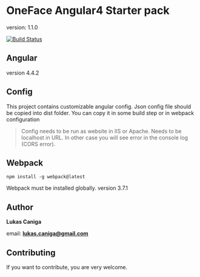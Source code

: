 # OneFace Angular4 Starter pack
version: 1.1.0

[![Build Status](https://travis-ci.org/Marbulinek/Angular4StarterPack.svg?branch=master)](https://travis-ci.org/Marbulinek/Angular4StarterPack)

## Angular
version 4.4.2

## Config
This project contains customizable angular config. Json config file should be copied into dist folder.
You can copy it in some build step or in webpack configuration
> Config needs to be run as website in IIS or Apache. Needs to be localhost in URL. In other case you will see error in the console log (CORS error).

## Webpack

```npm
npm install -g webpack@latest
```
Webpack must be installed globally.
version 3.7.1

## Author

**Lukas Caniga**

email: **lukas.caniga@gmail.com**

## Contributing
If you want to contribute, you are very welcome.